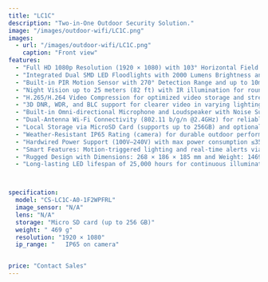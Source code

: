 ```yaml
---
title: "LC1C"
description: "Two-in-One Outdoor Security Solution."
image: "/images/outdoor-wifi/LC1C.png"
images:
  - url: "/images/outdoor-wifi/LC1C.png"
    caption: "Front view"
features:
  - "Full HD 1080p Resolution (1920 × 1080) with 103° Horizontal Field of View for crystal-clear monitoring."
  - "Integrated Dual SMD LED Floodlights with 2000 Lumens Brightness and 3000K Warm Light."
  - "Built-in PIR Motion Sensor with 270° Detection Range and up to 10m (33 ft) Detection Distance."
  - "Night Vision up to 25 meters (82 ft) with IR illumination for round-the-clock security."
  - "H.265/H.264 Video Compression for optimized video storage and streaming."
  - "3D DNR, WDR, and BLC support for clearer video in varying lighting conditions."
  - "Built-in Omni-directional Microphone and Loudspeaker with Noise Suppression for Two-Way Talk."
  - "Dual-Antenna Wi-Fi Connectivity (802.11 b/g/n @2.4GHz) for reliable signal performance."
  - "Local Storage via MicroSD Card (supports up to 256GB) and optional EZVIZ Cloud Storage."
  - "Weather-Resistant IP65 Rating (camera) for durable outdoor performance."
  - "Hardwired Power Support (100V–240V) with max power consumption ≤35W."
  - "Smart Features: Motion-triggered lighting and real-time alerts via the EZVIZ App."
  - "Rugged Design with Dimensions: 268 × 186 × 185 mm and Weight: 1469g (3.24 lbs)."
  - "Long-lasting LED lifespan of 25,000 hours for continuous illumination and surveillance."



specification:
  model: "CS-LC1C-A0-1F2WPFRL"
  image_sensor: "N/A"
  lens: "N/A"
  storage: "Micro SD card (up to 256 GB)"
  weight: "	469 g"
  resolution: "1920 × 1080"
  ip_range: "	IP65 on camera"


price: "Contact Sales"
---
```

